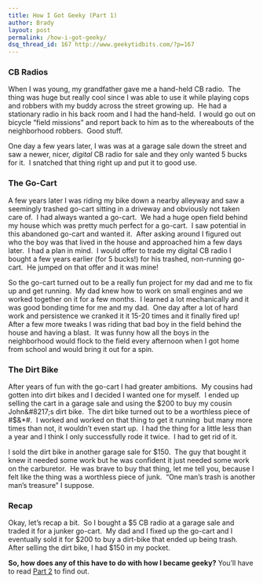 ```yaml
---
title: How I Got Geeky (Part 1)
author: Brady
layout: post
permalink: /how-i-got-geeky/
dsq_thread_id: 167 http://www.geekytidbits.com/?p=167
---
```

### CB Radios

When I was young, my grandfather gave me a hand-held CB radio.  The thing was huge but really cool since I was able to use it while playing cops and robbers with my buddy across the street growing up.  He had a stationary radio in his back room and I had the hand-held.  I would go out on bicycle &#8220;field missions&#8221; and report back to him as to the whereabouts of the neighborhood robbers.  Good stuff.

One day a few years later, I was was at a garage sale down the street and saw a newer, nicer, *digital* CB radio for sale and they only wanted 5 bucks for it.  I snatched that thing right up and put it to good use.

### The Go-Cart

A few years later I was riding my bike down a nearby alleyway and saw a seemingly trashed go-cart sitting in a driveway and obviously not taken care of.  I had always wanted a go-cart.  We had a huge open field behind my house which was pretty much perfect for a go-cart.  I saw potential in this abandoned go-cart and wanted it.  After asking around I figured out who the boy was that lived in the house and approached him a few days later.  I had a plan in mind.  I would offer to trade my digital CB radio I bought a few years earlier (for 5 bucks!) for his trashed, non-running go-cart.  He jumped on that offer and it was mine!

So the go-cart turned out to be a really fun project for my dad and me to fix up and get running.  My dad knew how to work on small engines and we worked together on it for a few months.  I learned a lot mechanically and it was good bonding time for me and my dad.  One day after a lot of hard work and persistence we cranked it it 15-20 times and it finally fired up!  After a few more tweaks I was riding that bad boy in the field behind the house and having a blast.  It was funny how all the boys in the neighborhood would flock to the field every afternoon when I got home from school and would bring it out for a spin.

### The Dirt Bike

After years of fun with the go-cart I had greater ambitions.  My cousins had gotten into dirt bikes and I decided I wanted one for myself.  I ended up selling the cart in a garage sale and using the $200 to buy my cousin John&#8217;s dirt bike.  The dirt bike turned out to be a worthless piece of #$&*#.  I worked and worked on that thing to get it running  but many more times than not, it wouldn&#8217;t even start up.  I had the thing for a little less than a year and I think I only successfully rode it twice.  I had to get rid of it.

I sold the dirt bike in another garage sale for $150.  The guy that bought it knew it needed some work but he was confident it just needed some work on the carburetor.  He was brave to buy that thing, let me tell you, because I felt like the thing was a worthless piece of junk.  &#8220;One man&#8217;s trash is another man&#8217;s treasure&#8221; I suppose.

### Recap

Okay, let&#8217;s recap a bit.  So I bought a $5 CB radio at a garage sale and traded it for a junker go-cart.  My dad and I fixed up the go-cart and I eventually sold it for $200 to buy a dirt-bike that ended up being trash.  After selling the dirt bike, I had $150 in my pocket.

**So, how does any of this have to do with how I became geeky?** You&#8217;ll have to read [Part 2][1] to find out.

 [1]: /how-i-got-geeky-part-2/
